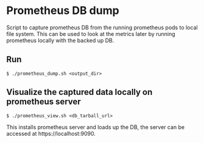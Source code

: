# Prometheus DB dump
Script to capture prometheus DB from the running prometheus pods to local file system. This can be used to look at the metrics later by running
prometheus locally with the backed up DB.

## Run
```
$ ./prometheus_dump.sh <output_dir>
```

## Visualize the captured data locally on prometheus server
```
$ ./prometheus_view.sh <db_tarball_url>
```
This installs prometheus server and loads up the DB, the server can be accessed at https://localhost:9090.
